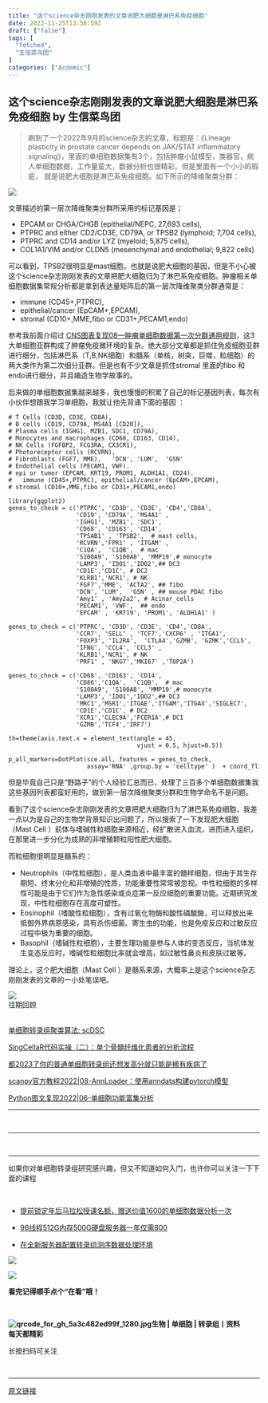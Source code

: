 ```yaml
---
title: "这个science杂志刚刚发表的文章说肥大细胞是淋巴系免疫细胞"
date: 2022-11-25T13:56:59Z
draft: ["false"]
tags: [
  "fetched",
  "生信菜鸟团"
]
categories: ["Acdemic"]
---
```

这个science杂志刚刚发表的文章说肥大细胞是淋巴系免疫细胞 by 生信菜鸟团
------
<div><section data-tool="mdnice编辑器" data-website="https://www.mdnice.com"><blockquote data-tool="mdnice编辑器"><p>刷到了一个2022年9月的science杂志的文章，标题是：《Lineage plasticity in prostate cancer depends on JAK/STAT inflammatory signaling》，里面的单细胞数据集有3个，包括肿瘤小鼠模型，类器官，病人单细胞数据，工作量蛮大，数据分析也很精彩。但是里面有一个小小的瑕疵， 就是说肥大细胞是淋巴系免疫细胞。如下所示的降维聚类分群：</p></blockquote><p><img data-galleryid="" data-ratio="0.5362865221489161" data-s="300,640" data-src="https://mmbiz.qpic.cn/mmbiz_png/siaia0BDGJdjQiacR5ff6AnnrKJdq7mMoiav4RMGs4wT9icwR8gA8RJ5THYPiaYXqluKOYsDv3iaQwo59lQiciboOGG9z6Q/640?wx_fmt=png" data-type="png" data-w="2122" src="https://mmbiz.qpic.cn/mmbiz_png/siaia0BDGJdjQiacR5ff6AnnrKJdq7mMoiav4RMGs4wT9icwR8gA8RJ5THYPiaYXqluKOYsDv3iaQwo59lQiciboOGG9z6Q/640?wx_fmt=png"></p><p data-tool="mdnice编辑器">文章描述的第一层次降维聚类分群所采用的标记基因是；</p><ul data-tool="mdnice编辑器"><li><section>EPCAM or CHGA/CHGB (epithelial/NEPC, 27,693 cells),</section></li><li><section>PTPRC and either CD2/CD3E, CD79A, or TPSB2 (lymphoid; 7,704 cells),</section></li><li><section>PTPRC and CD14 and/or LYZ (myeloid; 5,875 cells),</section></li><li><section>COL1A1/VIM and/or CLDN5 (mesenchymal and endothelial; 9,822 cells)</section></li></ul><p data-tool="mdnice编辑器">可以看到，TPSB2很明显是mast细胞，也就是说肥大细胞的基因，但是不小心被这个science杂志刚刚发表的文章把肥大细胞归为了淋巴系免疫细胞。肿瘤相关单细胞数据集常规分析都是拿到表达量矩阵后的第一层次降维聚类分群通常是：</p><ul data-tool="mdnice编辑器"><li><section>immune (CD45+,PTPRC),</section></li><li><section>epithelial/cancer (EpCAM+,EPCAM),</section></li><li><section>stromal (CD10+,MME,fibo or CD31+,PECAM1,endo)</section></li></ul><p data-tool="mdnice编辑器">参考我前面介绍过 <a href="https://mp.weixin.qq.com/s?__biz=MzI1Njk4ODE0MQ==&amp;mid=2247488940&amp;idx=1&amp;sn=1cc8a8a74715087939b9721c0881775d&amp;scene=21#wechat_redirect" data-linktype="2">CNS图表复现08—肿瘤单细胞数据第一次分群通用规则</a>，这3大单细胞亚群构成了肿瘤免疫微环境的复杂。绝大部分文章都是抓住免疫细胞亚群进行细分，包括淋巴系（T,B,NK细胞）和髓系（单核，树突，巨噬，粒细胞）的两大类作为第二次细分亚群。但是也有不少文章是抓住stromal 里面的fibo 和endo进行细分，并且编造生物学故事的。</p><p data-tool="mdnice编辑器">后来做的单细胞数据集越来越多，我也慢慢的积累了自己的标记基因列表，每次有小伙伴想跟我学习单细胞，我就让他先背诵下面的基因 ：</p><pre data-tool="mdnice编辑器"><span></span><code><span># T Cells (CD3D, CD3E, CD8A), </span><br><span># B cells (CD19, CD79A, MS4A1 [CD20]), </span><br><span># Plasma cells (IGHG1, MZB1, SDC1, CD79A), </span><br><span># Monocytes and macrophages (CD68, CD163, CD14),</span><br><span># NK Cells (FGFBP2, FCG3RA, CX3CR1),  </span><br><span># Photoreceptor cells (RCVRN), </span><br><span># Fibroblasts (FGF7, MME),   'DCN', 'LUM',  'GSN' </span><br><span># Endothelial cells (PECAM1, VWF). </span><br><span># epi or tumor (EPCAM, KRT19, PROM1, ALDH1A1, CD24).</span><br><span>#   immune (CD45+,PTPRC), epithelial/cancer (EpCAM+,EPCAM), </span><br><span># stromal (CD10+,MME,fibo or CD31+,PECAM1,endo) </span><br><br><span>library</span>(ggplot2) <br>genes_to_check = c(<span>'PTPRC'</span>, <span>'CD3D'</span>, <span>'CD3E'</span>, <span>'CD4'</span>,<span>'CD8A'</span>,<br>                   <span>'CD19'</span>, <span>'CD79A'</span>, <span>'MS4A1'</span> ,<br>                   <span>'IGHG1'</span>, <span>'MZB1'</span>, <span>'SDC1'</span>,<br>                   <span>'CD68'</span>, <span>'CD163'</span>, <span>'CD14'</span>, <br>                   <span>'TPSAB1'</span> , <span>'TPSB2'</span>,  <span># mast cells,</span><br>                   <span>'RCVRN'</span>,<span>'FPR1'</span> , <span>'ITGAM'</span> ,<br>                   <span>'C1QA'</span>,  <span>'C1QB'</span>,  <span># mac</span><br>                   <span>'S100A9'</span>, <span>'S100A8'</span>, <span>'MMP19'</span>,<span># monocyte</span><br>                   <span>'LAMP3'</span>, <span>'IDO1'</span>,<span>'IDO2'</span>,<span>## DC3 </span><br>                   <span>'CD1E'</span>,<span>'CD1C'</span>, <span># DC2</span><br>                   <span>'KLRB1'</span>,<span>'NCR1'</span>, <span># NK </span><br>                   <span>'FGF7'</span>,<span>'MME'</span>, <span>'ACTA2'</span>, <span>## fibo </span><br>                   <span>'DCN'</span>, <span>'LUM'</span>,  <span>'GSN'</span> , <span>## mouse PDAC fibo </span><br>                   <span>'Amy1'</span> , <span>'Amy2a2'</span>, <span># Acinar_cells</span><br>                   <span>'PECAM1'</span>, <span>'VWF'</span>,  <span>## endo </span><br>                   <span>'EPCAM'</span> , <span>'KRT19'</span>, <span>'PROM1'</span>, <span>'ALDH1A1'</span> )<br><br>genes_to_check = c(<span>'PTPRC'</span>, <span>'CD3D'</span>, <span>'CD3E'</span>, <span>'CD4'</span>,<span>'CD8A'</span>,<br>                   <span>'CCR7'</span>, <span>'SELL'</span> , <span>'TCF7'</span>,<span>'CXCR6'</span> , <span>'ITGA1'</span>,<br>                   <span>'FOXP3'</span>, <span>'IL2RA'</span>,  <span>'CTLA4'</span>,<span>'GZMB'</span>, <span>'GZMK'</span>,<span>'CCL5'</span>,<br>                   <span>'IFNG'</span>, <span>'CCL4'</span>, <span>'CCL3'</span> ,<br>                   <span>'KLRB1'</span>,<span>'NCR1'</span>, <span># NK </span><br>                   <span>'PRF1'</span> , <span>'NKG7'</span>,<span>'MKI67'</span> ,<span>'TOP2A'</span>) <br><br>genes_to_check = c(<span>'CD68'</span>, <span>'CD163'</span>, <span>'CD14'</span>, <br>                   <span>'CD86'</span>,<span>'C1QA'</span>,  <span>'C1QB'</span>,  <span># mac</span><br>                   <span>'S100A9'</span>, <span>'S100A8'</span>, <span>'MMP19'</span>,<span># monocyte</span><br>                   <span>'LAMP3'</span>, <span>'IDO1'</span>,<span>'IDO2'</span>,<span>## DC3 </span><br>                   <span>'MRC1'</span>,<span>'MSR1'</span>,<span>'ITGAE'</span>,<span>'ITGAM'</span>,<span>'ITGAX'</span>,<span>'SIGLEC7'</span>, <br>                   <span>'CD1E'</span>,<span>'CD1C'</span>, <span># DC2</span><br>                   <span>'XCR1'</span>,<span>'CLEC9A'</span>,<span>'FCER1A'</span>,<span># DC1</span><br>                   <span>'GZMB'</span>,<span>'TCF4'</span>,<span>'IRF7'</span>)<br><br>th=theme(axis.text.x = element_text(angle = <span>45</span>, <br>                                    vjust = <span>0.5</span>, hjust=<span>0.5</span>)) <br><br>p_all_markers=DotPlot(sce.all, features = genes_to_check,<br>                      assay=<span>'RNA'</span> ,group.by = <span>'celltype'</span> )  + coord_flip() +th<br></code></pre><p data-tool="mdnice编辑器">但是毕竟自己只是“野路子”的个人经验汇总而已，处理了三百多个单细胞数据集我这些基因列表都蛮好用的，做到第一层次降维聚类分群和生物学命名不是问题。</p><p data-tool="mdnice编辑器">看到了这个science杂志刚刚发表的文章把肥大细胞归为了淋巴系免疫细胞，我差一点以为是自己的生物学背景知识出问题了，所以搜索了一下发现肥大细胞（Mast Cell ）前体与嗜碱性粒细胞来源相近，经扩散进入血流，进而进入组织，在那里进一步分化为成熟的非增殖颗粒阳性肥大细胞。</p><p data-tool="mdnice编辑器">而粒细胞很明显是髓系的：</p><ul data-tool="mdnice编辑器"><li><section>Neutrophils（中性粒细胞），是人类血液中最丰富的髓样细胞，但由于其生存期短、终末分化和非增殖的性质，功能重要性常常被忽视。中性粒细胞的多样性可能是由于它们作为急性感染或炎症第一反应细胞的重要功能。近期研究发现，中性粒细胞存在高度可塑性。</section></li><li><section>Eosinophil（嗜酸性粒细胞），含有过氧化物酶和酸性磷酸酶，可以释放出来抵御外界病原感染，具有杀伤细菌、寄生虫的功能，也是免疫反应和过敏反应过程中极为重要的细胞。</section></li><li><section>Basophil（嗜碱性粒细胞），主要生理功能是参与人体的变态反应，当机体发生变态反应时，嗜碱性粒细胞比率就会增高，如过敏性鼻炎和皮肤过敏等。</section></li></ul><p data-tool="mdnice编辑器">理论上，这个肥大细胞（Mast Cell ）是髓系来源，大概率上是这个science杂志刚刚发表的文章的一小处笔误吧。</p></section><section data-style-type="5" data-tools="新媒体排版" data-id="2440476"><section><section><section><section><img data-ratio="0.9495798319327731" data-type="gif" data-w="119" data-width="100%" data-src="https://mmbiz.qpic.cn/mmbiz_gif/09gp6SvPE04j3m2v7Hr889icHUyibTOHs8YuUibicl7ibRD0ZwG5pDTjBluRreZvuib1o3BibvLkicYhnA4YW7dQsjn0cA/640?wx_fmt=gif&amp;wxfrom=5&amp;wx_lazy=1" src="https://mmbiz.qpic.cn/mmbiz_gif/09gp6SvPE04j3m2v7Hr889icHUyibTOHs8YuUibicl7ibRD0ZwG5pDTjBluRreZvuib1o3BibvLkicYhnA4YW7dQsjn0cA/640?wx_fmt=gif&amp;wxfrom=5&amp;wx_lazy=1"></section><section data-brushtype="text">往期回顾</section><section><br></section></section></section></section><section><section data-autoskip="1"><p><a target="_blank" href="http://mp.weixin.qq.com/s?__biz=MzI1Njk4ODE0MQ==&amp;mid=2247508616&amp;idx=1&amp;sn=716451eb9dfe22fd35defb53c11945f2&amp;chksm=ea1ca40add6b2d1ce5f1d5e6a3f130dcf11eac29a3225d81d2a1e2fb2d1a8d8ed3637211ca16&amp;scene=21#wechat_redirect" textvalue="单细胞转录组聚类算法: scDSC" linktype="text" imgurl="" imgdata="null" data-itemshowtype="11" tab="innerlink" data-linktype="2">单细胞转录组聚类算法: scDSC</a><br></p><p><a target="_blank" href="http://mp.weixin.qq.com/s?__biz=MzI1Njk4ODE0MQ==&amp;mid=2247508579&amp;idx=1&amp;sn=17c89a9c4cf4b924dc5dbf94efa9be88&amp;chksm=ea1ca4e1dd6b2df7d2d0797cbe8719c2662f14e32be6f5b077661f77445692e1f69427fdcdc4&amp;scene=21#wechat_redirect" textvalue="SingCellaR代码实操（二）：单个骨髓纤维化患者的分析流程" linktype="text" imgurl="" imgdata="null" data-itemshowtype="11" tab="innerlink" data-linktype="2">SingCellaR代码实操（二）：单个骨髓纤维化患者的分析流程</a><br></p><p><a target="_blank" href="http://mp.weixin.qq.com/s?__biz=MzI1Njk4ODE0MQ==&amp;mid=2247508568&amp;idx=1&amp;sn=54aa744884b492c6f04d6a637c47f634&amp;chksm=ea1ca4dadd6b2dcc263758f9bb3b75eea2c57bef44477b49adab4f631e3a7efaa2bd48e4f783&amp;scene=21#wechat_redirect" textvalue="都2023了你的普通单细胞转录组还想发高分就只能是稀有疾病了" linktype="text" imgurl="" imgdata="null" data-itemshowtype="0" tab="innerlink" data-linktype="2">都2023了你的普通单细胞转录组还想发高分就只能是稀有疾病了</a><br></p><p><a target="_blank" href="http://mp.weixin.qq.com/s?__biz=MzI1Njk4ODE0MQ==&amp;mid=2247508251&amp;idx=1&amp;sn=41999924d6c02d93699128f1b42205b0&amp;chksm=ea1ca799dd6b2e8fab3a8038fbb13c3ba6d4e208c073f71a00b76f67c8d33c3ba085020e079d&amp;scene=21#wechat_redirect" textvalue="scanpy官方教程2022|08-AnnLoader：使用anndata构建pytorch模型" linktype="text" imgurl="" imgdata="null" data-itemshowtype="0" tab="innerlink" data-linktype="2">scanpy官方教程2022|08-AnnLoader：使用anndata构建pytorch模型</a><br></p><p><a target="_blank" href="http://mp.weixin.qq.com/s?__biz=MzI1Njk4ODE0MQ==&amp;mid=2247508185&amp;idx=1&amp;sn=8f390f47fb7142beced128754e8cc40e&amp;chksm=ea1ca65bdd6b2f4d130ffc7a50e878750d6a01bd5a62f9a578182927990e04876d41fe329f52&amp;scene=21#wechat_redirect" textvalue="Python图文复现2022|06-单细胞功能富集分析" linktype="text" imgurl="" imgdata="null" data-itemshowtype="0" tab="innerlink" data-linktype="2">Python图文复现2022|06-单细胞功能富集分析</a><br></p></section></section><hr><p><br></p></section><section data-style-type="5" data-tools="新媒体排版" data-id="2440475"><hr><p><br></p><hr><section><p>如果你对单细胞转录组研究感兴趣，但又不知道如何入门，也许你可以关注一下下面的课程<span></span></p><p><br></p><ul><li><p><a target="_blank" href="http://mp.weixin.qq.com/s?__biz=MzI1Njk4ODE0MQ==&amp;mid=2247505898&amp;idx=1&amp;sn=3caaa355db327f412fe27c969f20533c&amp;chksm=ea1cd168dd6b587e7c955c80a87b78248f4fe7cf88514caf7fdca580e98877d4e2d96e40dcb7&amp;scene=21#wechat_redirect" textvalue="提前锁定年后马拉松授课名额，赠送价值1600的单细胞数据分析一次" linktype="text" imgurl="" imgdata="null" data-itemshowtype="11" tab="innerlink" data-linktype="2" hasload="1">提前锁定年后马拉松授课名额，赠送价值1600的单细胞数据分析一次</a></p></li><li><p><a target="_blank" href="http://mp.weixin.qq.com/s?__biz=MzAxMDkxODM1Ng==&amp;mid=2247518150&amp;idx=1&amp;sn=9e7764a48a43b4fe810bb7458c409fa4&amp;chksm=9b4bc77dac3c4e6b75ca910146ce96ff3c072914abfb7de3785a84769950863a3ac626f38b35&amp;scene=21#wechat_redirect" textvalue="96线程512G内存500G硬盘服务器一年仅需800" linktype="text" imgurl="" imgdata="null" data-itemshowtype="0" tab="innerlink" data-linktype="2" hasload="1">96线程512G内存500G硬盘服务器一年仅需800</a><br></p></li><li><p><a target="_blank" href="http://mp.weixin.qq.com/s?__biz=MzAxMDkxODM1Ng==&amp;mid=2247518195&amp;idx=1&amp;sn=d6d82ceda8531ebdc294dab0bf9d5519&amp;chksm=9b4bc748ac3c4e5e5c68748241e194638ed0ab33daac9dd6b6ec3fdb647ff782e6dd182b7c69&amp;scene=21#wechat_redirect" textvalue="在全新服务器配置转录组测序数据处理环境" linktype="text" imgurl="" imgdata="null" data-itemshowtype="0" tab="innerlink" data-linktype="2" hasload="1">在全新服务器配置转录组测序数据处理环境</a></p></li></ul><p><img data-ratio="1" data-type="gif" data-w="240" data-src="https://mmbiz.qpic.cn/mmbiz_gif/4TKeL1ZejtlKxOib5kmKX6ic6eX0w0WK5jvhtz9yBRsO3OI4yr6S5iaLNM7AbAeuPDHXMvDdur2DRz9wyiax4lEviag/640?wx_fmt=gif&amp;wxfrom=5&amp;wx_lazy=1" src="https://mmbiz.qpic.cn/mmbiz_gif/4TKeL1ZejtlKxOib5kmKX6ic6eX0w0WK5jvhtz9yBRsO3OI4yr6S5iaLNM7AbAeuPDHXMvDdur2DRz9wyiax4lEviag/640?wx_fmt=gif&amp;wxfrom=5&amp;wx_lazy=1"><br></p><p><img data-ratio="0.05278592375366569" data-type="other" data-w="341" data-src="https://mmbiz.qpic.cn/mmbiz/4TKeL1Zejtlq03ZOSZiaTlic1MxgdKiaxTbOZ7ZSe0Xx1Ca8xF3L6Nyj1FYUajtYrSmRIHyZVSsAve0EAvEicZONpg/640?wx_fmt=jpeg&amp;wxfrom=5&amp;wx_lazy=1&amp;wx_co=1" src="https://mmbiz.qpic.cn/mmbiz/4TKeL1Zejtlq03ZOSZiaTlic1MxgdKiaxTbOZ7ZSe0Xx1Ca8xF3L6Nyj1FYUajtYrSmRIHyZVSsAve0EAvEicZONpg/640?wx_fmt=jpeg&amp;wxfrom=5&amp;wx_lazy=1&amp;wx_co=1"></p><p><strong><span>看完记得顺手点个</span></strong><span><strong><span>“在看”</span></strong></span><strong><span>哦！</span></strong></p></section><section><section data-id="93668"><section><section data-width="95%"><section><section><section data-width="38%"><section><section data-tools="135编辑器" data-id="93668"><section><section data-width="95%"><section><section><section data-width="61.8%"><section><section><section><p><br></p><span><strong data-burshtype="text"><img data-copyright="0" data-cropselx1="0" data-cropselx2="109" data-cropsely1="0" data-cropsely2="109" data-ratio="1" data-type="other" data-w="430" title="qrcode_for_gh_5a3c482ed99f_1280.jpg" data-src="https://mmbiz.qpic.cn/mmbiz/siaia0BDGJdjRMGrkqo64BGKecYk4akuHpGHVQs7FeOpY7eWbIPGC1tRw5Tw0oEPmx053mR9FTVerWvhuZchIpZw/640?wx_fmt=jpeg&amp;wxfrom=5&amp;wx_lazy=1&amp;wx_co=1" src="https://mmbiz.qpic.cn/mmbiz/siaia0BDGJdjRMGrkqo64BGKecYk4akuHpGHVQs7FeOpY7eWbIPGC1tRw5Tw0oEPmx053mR9FTVerWvhuZchIpZw/640?wx_fmt=jpeg&amp;wxfrom=5&amp;wx_lazy=1&amp;wx_co=1"><strong data-burshtype="text">生物</strong><strong data-burshtype="text"> | 单细胞 | 转录组丨资料</strong></strong></span></section><section><span><strong data-burshtype="text">每天都精彩</strong></span></section></section></section><section><section><section><section><section><section><p><span>长按扫码可关注</span></p></section></section></section></section></section></section></section></section></section></section></section></section></section></section></section></section></section></section></section></section></section><p><br></p><p><mp-style-type data-value="3"></mp-style-type></p></div>  
<hr>
<a href="https://mp.weixin.qq.com/s/r710P2Q897NLMdDPqESWaQ",target="_blank" rel="noopener noreferrer">原文链接</a>
